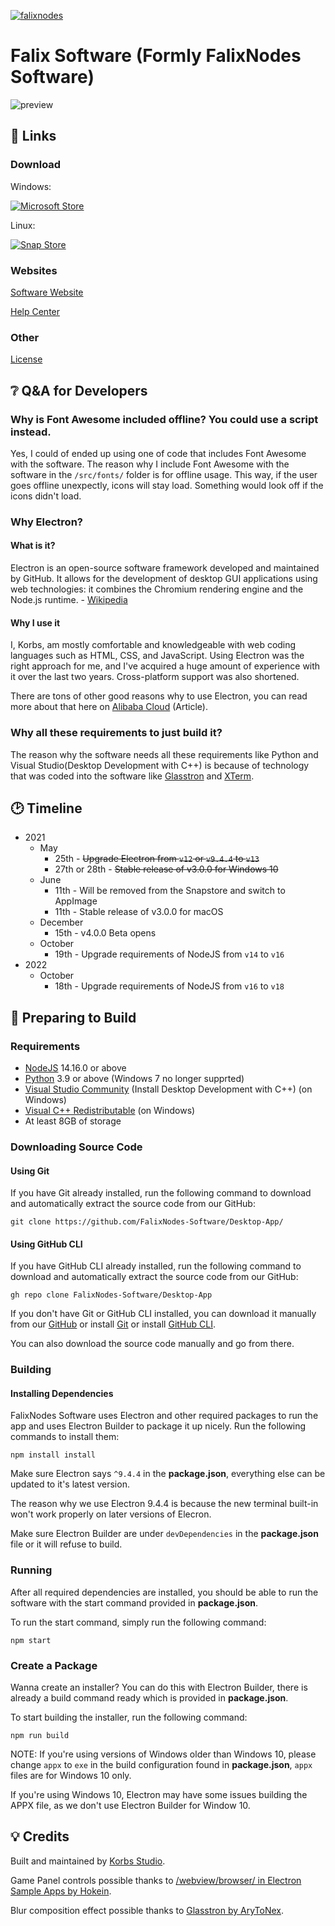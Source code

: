 [![falixnodes](https://snapcraft.io/falixnodes/badge.svg)](https://snapcraft.io/falixnodes)


# Falix Software (Formly FalixNodes Software)
![preview](https://i.imgur.com/eTVgn6E.png)

## 🔗 Links

### Download
Windows:

[![Microsoft Store](https://i.imgur.com/vh5hmVa.png)](https://www.microsoft.com/en-us/p/falixnodes-software/9p5mmnfs825p)

Linux:

[![Snap Store](https://raw.githubusercontent.com/snapcore/snap-store-badges/master/EN/%5BEN%5D-snap-store-black-uneditable.png)](https://snapcraft.io/falixnodes)

### Websites
[Software Website](https://software.falixnodes.net)

[Help Center](https://help.falixnodes.net/falix/software)

### Other
[License](https://github.com/FalixNodes-Software/Desktop-App/blob/master/md/LICENSE)


## ❔ Q&A for Developers
### Why is Font Awesome included offline? You could use a script instead.
Yes, I could of ended up using one of code that includes Font Awesome with the software. The reason why I include Font Awesome with the software in the `/src/fonts/` folder is for offline usage. This way, if the user goes offline unexpectly, icons will stay load. Something would look off if the icons didn't load.

### Why Electron?
#### What is it?
Electron is an open-source software framework developed and maintained by GitHub. It allows for the development of desktop GUI applications using web technologies: it combines the Chromium rendering engine and the Node.js runtime. - [Wikipedia](https://en.wikipedia.org/wiki/Electron_(software_framework))

#### Why I use it
I, Korbs, am mostly comfortable and knowledgeable  with web coding languages such as HTML, CSS, and JavaScript. Using Electron was the right approach for me, and I've acquired a huge amount of experience with it over the last two years. Cross-platform support was also shortened.

There are tons of other good reasons why to use Electron, you can read more about that here on [Alibaba Cloud](https://www.alibabacloud.com/blog/what-is-electronjs-and-why-should-you-use-it_581971) (Article).

### Why all these requirements to just build it?
The reason why the software needs all these requirements like Python and Visual Studio(Desktop Development with C++) is because of technology that was coded into the software like [Glasstron](https://www.npmjs.com/package/glasstron) and [XTerm](https://xtermjs.org/).

## 🕑 Timeline
 - 2021
   - May
     - 25th - ~~Upgrade Electron from `v12` or `v9.4.4` to `v13`~~
     - 27th or 28th - ~~Stable release of v3.0.0 for Windows 10~~
   - June
     - 11th - Will be removed from the Snapstore and switch to AppImage
     - 11th - Stable release of v3.0.0 for macOS
   - December
     - 15th - v4.0.0 Beta opens
   - October 
     - 19th - Upgrade requirements of NodeJS from `v14` to `v16`
 - 2022
   - October 
     - 18th - Upgrade requirements of NodeJS from `v16` to `v18`

## 🔧 Preparing to Build
### Requirements
 - [NodeJS](https://nodejs.org/en/) 14.16.0 or above
 - [Python](https://www.python.org/) 3.9 or above (Windows 7 no longer supprted)
 - [Visual Studio Community](https://visualstudio.microsoft.com/) (Install Desktop Development with C++) (on Windows)
 - [Visual C++ Redistributable](https://support.microsoft.com/en-us/topic/the-latest-supported-visual-c-downloads-2647da03-1eea-4433-9aff-95f26a218cc0) (on Windows)
 - At least 8GB of storage

### Downloading Source Code
#### Using Git
If you have Git already installed, run the following command to download and automatically extract the source code from our GitHub:
```
git clone https://github.com/FalixNodes-Software/Desktop-App/
```

#### Using GitHub CLI
If you have GitHub CLI already installed, run the following command to download and automatically extract the source code from our GitHub:
```
gh repo clone FalixNodes-Software/Desktop-App
```

If you don't have Git or GitHub CLI installed, you can download it manually from our [GitHub](https://github.com/FalixNodes-Software/Desktop-App/) or install [Git](https://git-scm.com/) or install [GitHub CLI](https://cli.github.com/).

You can also download the source code manually and go from there.

### Building
#### Installing Dependencies
FalixNodes Software uses Electron and other required packages to run the app and uses Electron Builder to package it up nicely. Run the following commands to install them:
```
npm install install
```

Make sure Electron says `^9.4.4` in the __package.json__, everything else can be updated to it's latest version.

The reason why we use Electron 9.4.4 is because the new terminal built-in won't work properly on later versions of Elecron.

Make sure Electron Builder are under `devDependencies` in the __package.json__ file or it will refuse to build.

### Running
After all required dependencies are installed, you should be able to run the software with the start command provided in __package.json__.

To run the start command, simply run the following command:
```
npm start
```

### Create a Package
Wanna create an installer? You can do this with Electron Builder, there is already a build command ready which is provided in __package.json__.

To start building the installer, run the following command: 
```
npm run build
```

NOTE: If you're using versions of Windows older than Windows 10, please change `appx` to `exe` in the build configuration found in __package.json__, `appx` files are for Windows 10 only.

If you're using Windows 10, Electron may have some issues building the APPX file, as we don't use Electron Builder for Window 10.

## 💡 Credits
Built and maintained by [Korbs Studio](https://github.com/KorbsStudio).

Game Panel controls possible thanks to [/webview/browser/ in Electron Sample Apps by Hokein](https://github.com/hokein/electron-sample-apps/tree/master/webview/browser).

Blur composition effect possible thanks to [Glasstron by AryToNex](https://github.com/AryToNeX/Glasstron).
